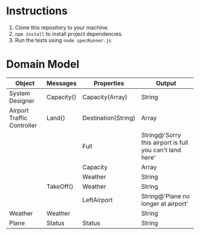 # Instructions
1. Clone this repository to your machine.
2. ``npm install`` to install project dependencies.
3. Run the tests using ``node specRunner.js``

# Domain Model
| Object | Messages | Properties | Output |
|---------------------------|----------|-------------------|-------------------------|
| System Designer | Capacity() | Capacity(Array) | String |
| Airport Traffic Controller| Land() | Destination(String) | Array |
| | | Full | String@'Sorry this airport is full you can't land here' |
| | | Capacity | Array |
| | | Weather | String |
| | TakeOff()| Weather | String |
| | | LeftAirport | String@'Plane no longer at airport' |
| Weather | Weather | | String |
| Plane | Status| Status | String |